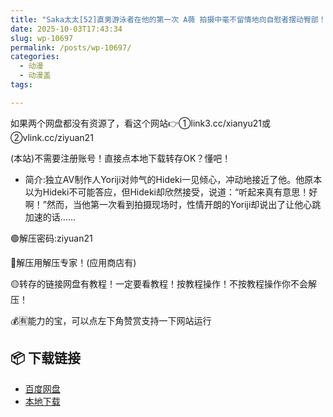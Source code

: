 ```yaml
---
title: "Saka太太[52]直男游泳者在他的第一次 A薇 拍摄中毫不留情地向自慰者摆动臀部！"
date: 2025-10-03T17:43:34
slug: wp-10697
permalink: /posts/wp-10697/
categories:
  - 动漫
  - 动漫盖
tags:

---
```


如果两个网盘都没有资源了，看这个网站👉①link3.cc/xianyu21或②vlink.cc/ziyuan21

(本站)不需要注册账号！直接点本地下载转存OK？懂吧！

*   简介:独立AV制作人Yoriji对帅气的Hideki一见倾心，冲动地接近了他。他原本以为Hideki不可能答应，但Hideki却欣然接受，说道：“听起来真有意思！好啊！”然而，当他第一次看到拍摄现场时，性情开朗的Yoriji却说出了让他心跳加速的话……

🟢解压密码:ziyuan21

🔵解压用解压专家！(应用商店有)

🟡转存的链接网盘有教程！一定要看教程！按教程操作！不按教程操作你不会解压！

💰🈶能力的宝，可以点左下角赞赏支持一下网站运行

## 📦 下载链接
- [百度网盘](https://blziyuan21.com/pay-download/10697?key=feb71eb8f4&down_id=0)
- [本地下载](https://blziyuan21.com/pay-download/10697?key=feb71eb8f4&down_id=1)

